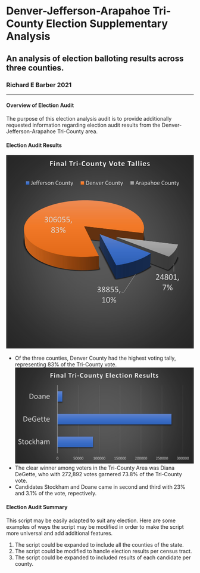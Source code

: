 # Denver-Jefferson-Arapahoe Tri-County Election Supplementary Analysis
## An analysis of election balloting results across three counties.
### Richard E Barber 2021

<hr>

#### Overview of Election Audit

The purpose of this election analysis audit is to provide additionally requested information regarding election audit results from the Denver-Jefferson-Arapahoe Tri-County area.

#### Election Audit Results

<img src="Resources/chart1.jpg"></img>
* Of the three counties, Denver County had the highest voting tally, representing 83% of the Tri-County vote.
<img src="Resources/chart2.jpg"></img>
* The clear winner among voters in the Tri-County Area was Diana DeGette, who with 272,892 votes garnered 73.8% of the Tri-County vote.
* Candidates Stockham and Doane came in second and third with 23% and 3.1% of the vote, repectively.

#### Election Audit Summary

This script may be easily adapted to suit any election. Here are some examples of ways the script may be modified in order to make the script more universal and add additional features.

1) The script could be expanded to include all the counties of the state.
2) The script could be modified to handle election results per census tract.
3) The script could be expanded to included results of each candidate per county.
